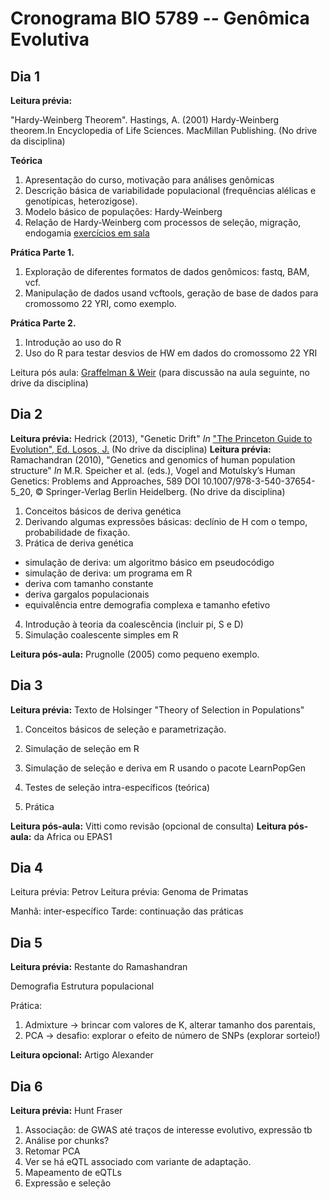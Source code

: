 # Cronograma BIO 5789 -- Genômica Evolutiva


## Dia 1

**Leitura prévia:**

"Hardy-Weinberg Theorem". Hastings, A. (2001) Hardy-Weinberg theorem.In Encyclopedia of Life Sciences. MacMillan Publishing. (No drive da disciplina)

**Teórica**

1. Apresentação do curso, motivação para análises genômicas
2. Descrição básica de variabilidade populacional (frequências alélicas e genotípicas, heterozigose).
3. Modelo básico de populações: Hardy-Weinberg
4. Relação de Hardy-Weinberg com processos de seleção, migração, endogamia [exercícios em sala](dia1/hwp5789.pdf)

**Prática Parte 1.**

1. Exploração de diferentes formatos de dados genômicos: fastq, BAM, vcf.
2. Manipulação de dados usand vcftools, geração de base de dados para cromossomo 22 YRI, como exemplo.

**Prática Parte 2.**

1. Introdução ao uso do R
2. Uso do R para testar desvios de HW em dados do cromossomo 22 YRI

Leitura pós aula: [Graffelman & Weir](https://link.springer.com/article/10.1007/s00439-017-1786-7) (para discussão na aula seguinte, no drive da disciplina) 

## Dia 2

**Leitura prévia:** Hedrick (2013), "Genetic Drift" _In_ ["The Princeton Guide to Evolution", Ed. Losos, J.](https://press.princeton.edu/titles/10100.html) (No drive da disciplina)
**Leitura prévia:** Ramachandran (2010), "Genetics and genomics of human population structure" _In_ M.R. Speicher et al. (eds.), Vogel and Motulsky’s Human Genetics: Problems and Approaches, 589 DOI 10.1007/978-3-540-37654-5_20, © Springer-Verlag Berlin Heidelberg.  (No drive da disciplina)

1. Conceitos básicos de deriva genética
2. Derivando algumas expressões básicas: declínio de H com o tempo, probabilidade de fixação.
3. Prática de deriva genética
  - simulação de deriva: um algoritmo básico em pseudocódigo
  - simulação de deriva: um programa em R
  - deriva com tamanho constante
  - deriva gargalos populacionais
  - equivalência entre demografia complexa e tamanho efetivo
 
 4. Introdução à teoria da coalescência (incluir pi, S e D)
 5. Simulação coalescente simples em R
 
 **Leitura pós-aula:** Prugnolle (2005) como pequeno exemplo.

## Dia 3

**Leitura prévia:** Texto de Holsinger "Theory of Selection in Populations"

1. Conceitos básicos de seleção e parametrização.
2. Simulação de seleção em R
3. Simulação de seleção e deriva em R usando o pacote LearnPopGen

4. Testes de seleção intra-específicos (teórica)
5. Prática

**Leitura pós-aula:** Vitti como revisão (opcional de consulta)
**Leitura pós-aula:** da Africa ou EPAS1

## Dia 4
Leitura prévia: Petrov
Leitura prévia: Genoma de Primatas 

Manhã: inter-específico
Tarde: continuação das práticas

## Dia 5

**Leitura prévia:** Restante do Ramashandran

Demografia
Estrutura populacional

Prática:
1. Admixture -> brincar com valores de K, alterar tamanho dos parentais, 
2. PCA -> desafio: explorar o efeito de número de SNPs (explorar sorteio!)

**Leitura opcional:** Artigo Alexander

## Dia 6

**Leitura prévia:** Hunt Fraser 

1. Associação: de GWAS até traços de interesse evolutivo, expressão tb
2. Análise por chunks?
3. Retomar PCA
4. Ver se há eQTL associado com variante de adaptação.
5. Mapeamento de eQTLs
6. Expressão e seleção

